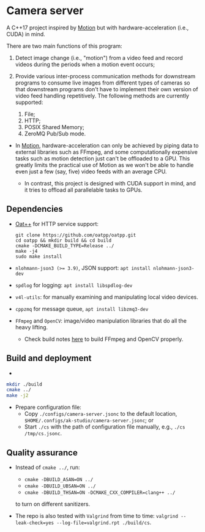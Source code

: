 # Camera server

A C++17 project inspired by
[Motion](https://github.com/Motion-Project/motion)
but with hardware-acceleration (i.e., CUDA) in mind.

There are two main functions of this program:

1.  Detect image change (i.e., "motion") from a video feed and record videos
    during the periods when a motion event occurs;
1.  Provide various inter-process communication methods for downstream
    programs to consume live images from different types of cameras
    so that downstream programs don't have to implement their own version of video
    feed handling repetitively. The following methods are currently supported:

    1.  File;
    1.  HTTP;
    1.  POSIX Shared Memory;
    1.  ZeroMQ Pub/Sub mode.

- In [Motion](https://github.com/Motion-Project/motion), hardware-acceleration
  can only be achieved by piping data to external libraries such as FFmpeg,
  and some computationally expensive tasks such as motion detection just
  can't be offloaded to a GPU. This greatly limits the practical use of
  Motion as we won't be able to handle even just a few (say, five) video feeds
  with an average CPU.

  - In contrast, this project is designed with CUDA support in mind, and it
    tries to offload all parallelable tasks to GPUs.

## Dependencies

- [Oat++](https://github.com/oatpp/) for HTTP service support:

  ```
  git clone https://github.com/oatpp/oatpp.git
  cd oatpp && mkdir build && cd build
  cmake -DCMAKE_BUILD_TYPE=Release ../
  make -j4
  sudo make install
  ```

- `nlohmann-json3 (>= 3.9)`, JSON support: `apt install nlohmann-json3-dev`
- `spdlog` for logging: `apt install libspdlog-dev`
- `v4l-utils`: for manually examining and manipulating local video devices.
- `cppzmq` for message queue, `apt install libzmq3-dev`
- `FFmpeg` and `OpenCV`: image/video manipulation libraries that do all the
  heavy lifting.

  - Check build notes [here](./helper/build-notes.md) to build FFmpeg and
    OpenCV properly.

## Build and deployment

-

```bash
mkdir ./build
cmake ../
make -j2
```

- Prepare configuration file:
  - Copy `./configs/camera-server.jsonc` to the default location,
    `$HOME/.configs/ak-studio/camera-server.jsonc`; or
  - Start `./cs` with the path of configuration file manually, e.g.,
    `./cs /tmp/cs.jsonc`.

## Quality assurance

- Instead of `cmake ../`, run:

  - `cmake -DBUILD_ASAN=ON ../`
  - `cmake -DBUILD_UBSAN=ON ../`
  - `cmake -DBUILD_THSAN=ON -DCMAKE_CXX_COMPILER=clang++ ../`

  to turn on different sanitizers.

- The repo is also tested with `Valgrind` from time to time:
  `valgrind --leak-check=yes --log-file=valgrind.rpt ./build/cs`.
